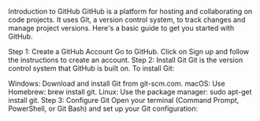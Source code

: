 Introduction to GitHub
GitHub is a platform for hosting and collaborating on code projects. It uses Git, a version control system, to track changes and manage project versions. Here's a basic guide to get you started with GitHub.

Step 1: Create a GitHub Account
Go to GitHub.
Click on Sign up and follow the instructions to create an account.
Step 2: Install Git
Git is the version control system that GitHub is built on. To install Git:

Windows: Download and install Git from git-scm.com.
macOS: Use Homebrew: brew install git.
Linux: Use the package manager: sudo apt-get install git.
Step 3: Configure Git
Open your terminal (Command Prompt, PowerShell, or Git Bash) and set up your Git configuration:

